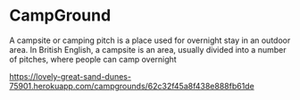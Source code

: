 # CampGround
A campsite or camping pitch is a place used for overnight stay in an outdoor area. In British English, a campsite is an area, usually divided into a number of pitches, where people can camp overnight

https://lovely-great-sand-dunes-75901.herokuapp.com/campgrounds/62c32f45a8f438e888fb61de
